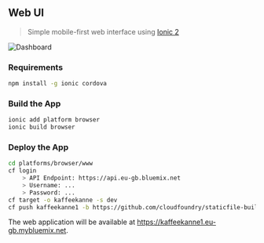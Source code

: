
## Web UI

> Simple mobile-first web interface using [Ionic 2](http://ionicframework.com/docs/v2/getting-started/tutorial/)

![Dashboard](http://rawgit.com/miwurster/msc-iot-kaffeekanne/master/webapp-dashboard.png)

### Requirements

```bash
npm install -g ionic cordova
```

### Build the App

```bash
ionic add platform browser
ionic build browser
```

### Deploy the App

```bash
cd platforms/browser/www
cf login
    > API Endpoint: https://api.eu-gb.bluemix.net
    > Username: ...
    > Password: ...
cf target -o kaffeekanne -s dev
cf push kaffeekanne1 -b https://github.com/cloudfoundry/staticfile-buildpack
```

The web application will be available at https://kaffeekanne1.eu-gb.mybluemix.net.
